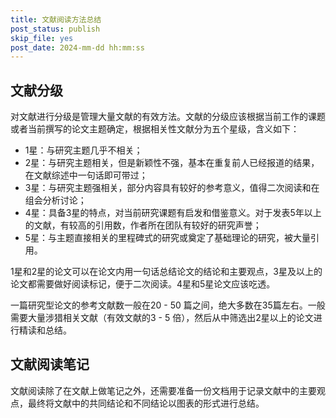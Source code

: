 ```yaml
---
title: 文献阅读方法总结
post_status: publish
skip_file: yes
post_date: 2024-mm-dd hh:mm:ss
---
```


## 文献分级

对文献进行分级是管理大量文献的有效方法。文献的分级应该根据当前工作的课题或者当前撰写的论文主题确定，根据相关性文献分为五个星级，含义如下：

- 1星：与研究主题几乎不相关；
- 2星：与研究主题相关，但是新颖性不强，基本在重复前人已经报道的结果，在文献综述中一句话即可带过；
- 3星：与研究主题强相关，部分内容具有较好的参考意义，值得二次阅读和在组会分析讨论；
- 4星：具备3星的特点，对当前研究课题有启发和借鉴意义。对于发表5年以上的文献，有较高的引用数，作者所在团队有较好的研究声誉；
- 5星：与主题直接相关的里程碑式的研究或奠定了基础理论的研究，被大量引用。

1星和2星的论文可以在论文内用一句话总结论文的结论和主要观点，3星及以上的论文都需要做好阅读标记，便于二次阅读。4星和5星论文应该吃透。

一篇研究型论文的参考文献数一般在20 - 50 篇之间，绝大多数在35篇左右。一般需要大量涉猎相关文献（有效文献的3 - 5 倍），然后从中筛选出2星以上的论文进行精读和总结。

## 文献阅读笔记

文献阅读除了在文献上做笔记之外，还需要准备一份文档用于记录文献中的主要观点，最终将文献中的共同结论和不同结论以图表的形式进行总结。
